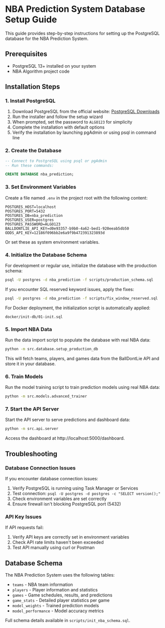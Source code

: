 # NBA Prediction System Database Setup Guide

This guide provides step-by-step instructions for setting up the PostgreSQL database for the NBA Prediction System.

## Prerequisites

- PostgreSQL 13+ installed on your system
- NBA Algorithm project code

## Installation Steps

### 1. Install PostgreSQL

1. Download PostgreSQL from the official website: [PostgreSQL Downloads](https://www.postgresql.org/download/windows/)
2. Run the installer and follow the setup wizard
3. When prompted, set the password to `ALGO123` for simplicity
4. Complete the installation with default options
5. Verify the installation by launching pgAdmin or using psql in command line

### 2. Create the Database

```sql
-- Connect to PostgreSQL using psql or pgAdmin
-- Run these commands:

CREATE DATABASE nba_prediction;
```

### 3. Set Environment Variables

Create a file named `.env` in the project root with the following content:

```
POSTGRES_HOST=localhost
POSTGRES_PORT=5432
POSTGRES_DB=nba_prediction
POSTGRES_USER=postgres
POSTGRES_PASSWORD=ALGO123
BALLDONTLIE_API_KEY=d0e93357-b9b0-4a62-bed1-920eeab5db50
ODDS_API_KEY=12186f096bb2e6a9f9b472391323893d
```

Or set these as system environment variables.

### 4. Initialize the Database Schema

For development or regular use, initialize the database with the production schema:

```bash
psql -U postgres -d nba_prediction -f scripts/production_schema.sql
```

If you encounter SQL reserved keyword issues, apply the fixes:

```bash
psql -U postgres -d nba_prediction -f scripts/fix_window_reserved.sql
```

For Docker deployment, the initialization script is automatically applied:
```
docker/init-db/01-init.sql
```

### 5. Import NBA Data

Run the data import script to populate the database with real NBA data:

```bash
python -m src.database.setup_production_db
```

This will fetch teams, players, and games data from the BallDontLie API and store it in your database.

### 6. Train Models

Run the model training script to train prediction models using real NBA data:

```bash
python -m src.models.advanced_trainer
```

### 7. Start the API Server

Start the API server to serve predictions and dashboard data:

```bash
python -m src.api.server
```

Access the dashboard at http://localhost:5000/dashboard.

## Troubleshooting

### Database Connection Issues

If you encounter database connection issues:

1. Verify PostgreSQL is running using Task Manager or Services
2. Test connection: `psql -U postgres -d postgres -c "SELECT version();"`
3. Check environment variables are set correctly
4. Ensure firewall isn't blocking PostgreSQL port (5432)

### API Key Issues

If API requests fail:

1. Verify API keys are correctly set in environment variables
2. Check API rate limits haven't been exceeded
3. Test API manually using curl or Postman

## Database Schema

The NBA Prediction System uses the following tables:

- `teams` - NBA team information
- `players` - Player information and statistics
- `games` - Game schedules, results, and predictions
- `game_stats` - Detailed player statistics per game
- `model_weights` - Trained prediction models
- `model_performance` - Model accuracy metrics

Full schema details available in `scripts/init_nba_schema.sql`.
